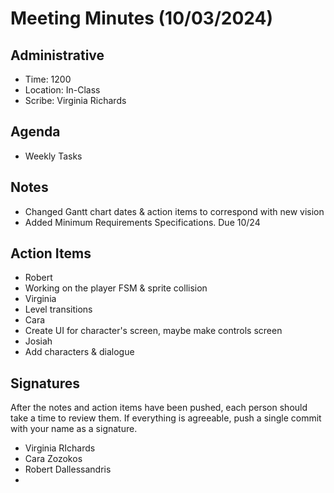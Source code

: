 # Meeting Minutes (10/03/2024)

## Administrative
* Time: 1200
* Location: In-Class
* Scribe: Virginia Richards

## Agenda
* Weekly Tasks

## Notes
* Changed Gantt chart dates & action items to correspond with new vision
* Added Minimum Requirements Specifications. Due 10/24

## Action Items
* Robert
 * Working on the player FSM & sprite collision 
* Virginia
 * Level transitions
* Cara
 * Create UI for character's screen, maybe make controls screen
* Josiah
 * Add characters & dialogue 

## Signatures
After the notes and action items have been pushed, each person should take a time to review them. If everything is agreeable, push a single commit with your name as a signature. 
* Virginia RIchards
* Cara Zozokos
* Robert Dallessandris
* 
